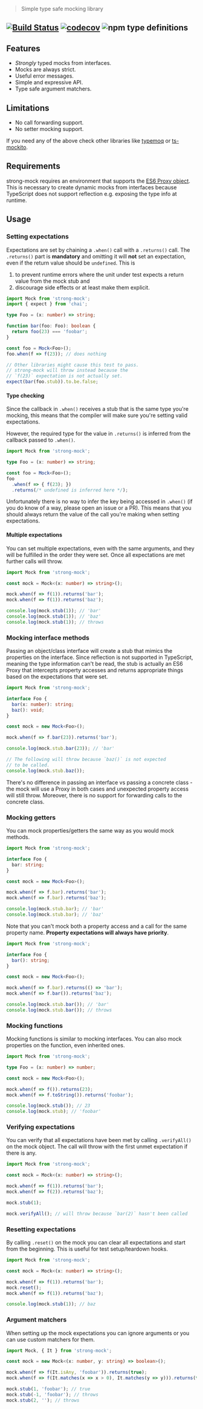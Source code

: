 > Simple type safe mocking library

[![Build Status](https://travis-ci.com/NiGhTTraX/strong-mock.svg?branch=master)](https://travis-ci.com/NiGhTTraX/strong-mock) [![codecov](https://codecov.io/gh/NiGhTTraX/strong-mock/branch/master/graph/badge.svg)](https://codecov.io/gh/NiGhTTraX/strong-mock) ![npm type definitions](https://img.shields.io/npm/types/strong-mock.svg)
----

## Features

- _Strongly_ typed mocks from interfaces.
- Mocks are always strict.
- Useful error messages.
- Simple and expressive API.
- Type safe argument matchers.


## Limitations

- No call forwarding support.
- No setter mocking support.

If you need any of the above check other libraries like [typemoq](https://github.com/florinn/typemoq) or [ts-mockito](https://github.com/NagRock/ts-mockito).


## Requirements

strong-mock requires an environment that supports the [ES6 Proxy object](https://developer.mozilla.org/en-US/docs/Web/JavaScript/Reference/Global_Objects/Proxy). This is necessary to create dynamic mocks from interfaces because TypeScript does not support reflection e.g. exposing the type info at runtime.


## Usage

### Setting expectations

Expectations are set by chaining a `.when()` call with a `.returns()` call. The `.returns()` part is **mandatory** and omitting it will **not** set an expectation, even if the return value should be `undefined`. This is 
1. to prevent runtime errors where the unit under test expects a return value from the mock stub and
2. discourage side effects or at least make them explicit.

```typescript
import Mock from 'strong-mock';
import { expect } from 'chai';

type Foo = (x: number) => string;

function bar(foo: Foo): boolean {
  return foo(23) === 'foobar';
}

const foo = Mock<Foo>();
foo.when(f => f(23)); // does nothing

// Other libraries might cause this test to pass.
// strong-mock will throw instead because the
// `f(23)` expectation is not actually set.
expect(bar(foo.stub)).to.be.false;
```


#### Type checking

Since the callback in `.when()` receives a stub that is the same type you're mocking, this means that the compiler will make sure you're setting valid expectations.

However, the required type for the value in `.returns()` is inferred from the callback passed to `.when()`.

```typescript
import Mock from 'strong-mock';

type Foo = (x: number) => string;

const foo = Mock<Foo>();
foo
  .when(f => { f(23); })
  .returns(/* undefined is inferred here */);
```

Unfortunately there is no way to infer the key being accessed in `.when()` (if you do know of a way, please open an issue or a PR). This means that you should always return the value of the call you're making when setting expectations.


#### Multiple expectations

You can set multiple expectations, even with the same arguments, and they will be fulfilled in the order they were set. Once all expectations are met further calls will throw.

```typescript
import Mock from 'strong-mock';

const mock = Mock<(x: number) => string>();

mock.when(f => f(1)).returns('bar');
mock.when(f => f(1)).returns('baz');

console.log(mock.stub(1)); // 'bar'
console.log(mock.stub(1)); // 'baz'
console.log(mock.stub(1)); // throws
```


### Mocking interface methods

Passing an object/class interface will create a stub that mimics the properties on the interface. Since reflection is not supported in TypeScript, meaning the type information can't be read, the stub is actually an ES6 Proxy that intercepts property accesses and returns appropriate things based on the expectations that were set.

```typescript
import Mock from 'strong-mock';

interface Foo {
  bar(x: number): string;
  baz(): void;
}

const mock = new Mock<Foo>();

mock.when(f => f.bar(23)).returns('bar');

console.log(mock.stub.bar(23)); // 'bar'

// The following will throw because `baz()` is not expected
// to be called.
console.log(mock.stub.baz());
```

There's no difference in passing an interface vs passing a concrete class - the mock will use a Proxy in both cases and unexpected property access will still throw. Moreover, there is no support for forwarding calls to the concrete class.


### Mocking getters

You can mock properties/getters the same way as you would mock methods.

```typescript
import Mock from 'strong-mock';

interface Foo {
  bar: string;
}

const mock = new Mock<Foo>();

mock.when(f => f.bar).returns('bar');
mock.when(f => f.bar).returns('baz');

console.log(mock.stub.bar); // 'bar'
console.log(mock.stub.bar); // 'baz'
```

Note that you can't mock both a property access and a call for the same property name. **Property expectations will always have priority**.

```typescript
import Mock from 'strong-mock';

interface Foo {
  bar(): string;
}

const mock = new Mock<Foo>();

mock.when(f => f.bar).returns(() => 'bar');
mock.when(f => f.bar()).returns('baz');

console.log(mock.stub.bar()); // 'bar'
console.log(mock.stub.bar()); // throws
```


### Mocking functions

Mocking functions is similar to mocking interfaces. You can also mock properties on the function, even inherited ones.

```typescript
import Mock from 'strong-mock';

type Foo = (x: number) => number;

const mock = new Mock<Foo>();

mock.when(f => f()).returns(23);
mock.when(f => f.toString()).returns('foobar');

console.log(mock.stub()); // 23
console.log(mock.stub); // 'foobar'
```


### Verifying expectations

You can verify that all expectations have been met by calling `.verifyAll()` on the mock object. The call will throw with the first unmet expectation if there is any.

```typescript
import Mock from 'strong-mock';

const mock = Mock<(x: number) => string>();

mock.when(f => f(1)).returns('bar');
mock.when(f => f(2)).returns('baz');

mock.stub(1);

mock.verifyAll(); // will throw because `bar(2)` hasn't been called
```


### Resetting expectations

By calling `.reset()` on the mock you can clear all expectations and start from the beginning. This is useful for test setup/teardown hooks.

```typescript
import Mock from 'strong-mock';

const mock = Mock<(x: number) => string>();

mock.when(f => f(1)).returns('bar');
mock.reset();
mock.when(f => f(1)).returns('baz');

console.log(mock.stub(1)); // baz
```


### Argument matchers

When setting up the mock expectations you can ignore arguments or you can use custom matchers for them.

```typescript
import Mock, { It } from 'strong-mock';

const mock = new Mock<(x: number, y: string) => boolean>();

mock.when(f => f(It.isAny, 'foobar')).returns(true);
mock.when(f => f(It.matches(x => x > 0), It.matches(y => y))).returns(true);

mock.stub(1, 'foobar'); // true
mock.stub(-1, 'foobar'); // throws
mock.stub(2, ''); // throws
```
